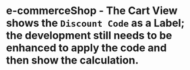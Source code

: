 # e-commerceShop - The Cart View shows the `Discount Code` as a Label; the development still needs to be enhanced to apply the code and then show the calculation.
